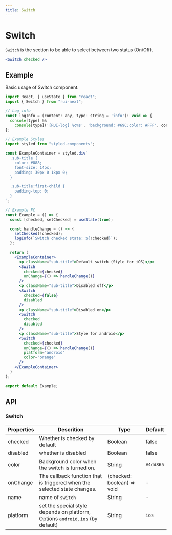 ```yaml
---
title: Switch
---
```


# Switch

`Switch` is the section to be able to select between two status (On/Off).

```jsx
<Switch checked />
```

## Example

Basic usage of Switch component.

```jsx live=local
import React, { useState } from "react";
import { Switch } from "rui-next";

// Log info
const logInfo = (content: any, type: string = 'info'): void => {
  console[type] &&
    console[type]('[RUI-log] %c%s', 'background: #69C;color: #FFF', content);
};

// Example Styles
import styled from "styled-components";

const ExampleContainer = styled.div`
  .sub-title {
    color: #888;
    font-size: 14px;
    padding: 30px 0 18px 0;
  }

  .sub-title:first-child {
    padding-top: 0;
  }
`;

// Example FC
const Example = () => {
  const [checked, setChecked] = useState(true);

  const handleChange = () => {
    setChecked(!checked);
    logInfo(`Switch checked state: ${!checked}`);
  };

  return (
    <ExampleContainer>
      <p className="sub-title">Default switch (Style for iOS)</p>
      <Switch
        checked={checked}
        onChange={() => handleChange()}
      />
      <p className="sub-title">Disabled off</p>
      <Switch
        checked={false}
        disabled
      />
      <p className="sub-title">Disabled on</p>
      <Switch
        checked
        disabled
      />
      <p className="sub-title">Style for android</p>
      <Switch
        checked={checked}
        onChange={() => handleChange()}
        platform="android"
        color="orange"
      />
    </ExampleContainer>
  )
};

export default Example;
```

## API

### Switch

Properties | Descrition | Type | Default
-----------|------------|------|--------
| checked | Whether is checked by default | Boolean | false |
| disabled | whether is disabled | Boolean | false |
| color | Background color when the switch is turned on. | String | `#4dd865` |
| onChange | The callback function that is triggered when the selected state changes. | (checked: boolean) => void | - |
| name | name of `switch` | String | - |
| platform | set the special style depends on platform, Options `android`, `ios` (by default) | String | `ios`|
